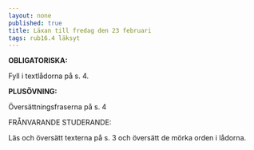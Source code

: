 ```yaml
---
layout: none
published: true
title: Läxan till fredag den 23 februari
tags: rub16.4 läksyt
---
```

**OBLIGATORISKA:**

Fyll i textlådorna på s. 4.

**PLUSÖVNING:**

Översättningsfraserna på s. 4

FRÅNVARANDE STUDERANDE:

Läs och översätt texterna på s. 3 och översätt de mörka orden i lådorna.
